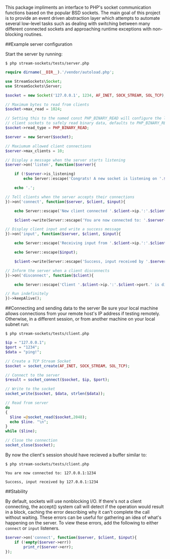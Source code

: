 This package impliments an interface to PHP's socket communication functions based on the popular BSD sockets.  The main goal of this project is to provide an event driven abstraction layer which attempts to automate several low-level tasks such as dealing with switching between many different connected sockets and approaching runtime exceptions with non-blocking routines.

##Example server configuration

Start the server by running:
```
$ php stream-sockets/tests/server.php
```

```php
require dirname(__DIR__).'/vendor/autoload.php';

use StreamSockets\Socket;
use StreamSockets\Server;

$socket = new Socket('127.0.0.1', 1234, AF_INET, SOCK_STREAM, SOL_TCP);

// Maximum bytes to read from clients
$socket->max_read = 1024;

// Setting this to the named const PHP_BINARY_READ will configure the local side of 
// client sockets to safely read binary data, defaults to PHP_BINARY_READ
$socket->read_type = PHP_BINARY_READ;

$server = new Server($socket);

// Maxiumum allowed client connections
$server->max_clients = 10;

// Display a message when the server starts listening
$server->on('listen', function($server){

    if (!$server->is_listening)
        echo Server::escape('Congrats! A new socket is listening on '.$server->socket->ip.' binded to port: '.$server->socket->port);

    echo '.';

// Tell clients when the server accepts their connections
})->on('connect', function($server, $client, $input){

    echo Server::escape('New client connected '.$client->ip.':'.$client->port);

    $client->write(Server::escape('You are now connected to: '.$server->socket->ip.':'.$server->socket->port));

// Display client input and write a success message
})->on('input', function($server, $client, $input){

    echo Server::escape('Receiving input from '.$client->ip.':'.$client->port);

    echo Server::escape($input);

    $client->write(Server::escape('Success, input received by '.$server->socket->ip.':'.$server->socket->port));

// Inform the server when a client disconnects
})->on('disconnect', function($client){

    echo Server::escape('Client '.$client->ip.':'.$client->port.' is disconnecting.');

// Run indefinitely
})->keepAlive();
```

##Connecting and sending data to the server
Be sure your local machine allows connections from your remote host's IP address if testing remotely.  Otherwise, in a different session, or from another machine on your local subnet run:
```
$ php stream-sockets/tests/client.php
```

```php
$ip = "127.0.0.1";
$port = "1234";
$data = "ping!";

// Create a TCP Stream Socket
$socket = socket_create(AF_INET, SOCK_STREAM, SOL_TCP);

// Connect to the server
$result = socket_connect($socket, $ip, $port);

// Write to the socket
socket_write($socket, $data, strlen($data));

// Read from server
do 
{
  $line =@socket_read($socket,2048);
  echo $line. "\n";
} 
while ($line);

// Close the connection
socket_close($socket);
```

By now the client's session should have recieved a buffer similar to:
```
$ php stream-sockets/tests/client.php

You are now connected to: 127.0.0.1:1234

Success, input received by 127.0.0.1:1234
```

##Stability

By default, sockets will use nonblocking I/O.  If there's not a client connecting, the accept() system call will detect if the operation would result in a block, caching the error describing why it can't complete the call without waiting.  These errors can be useful for gathering an idea of what's happening on the server.  To view these errors, add the following to either `connect` or `input` listeners.

```php
$server->on('connect', function($server, $client, $input){
    if (!empty($server->err))
        print_r($server->err);
});
```
